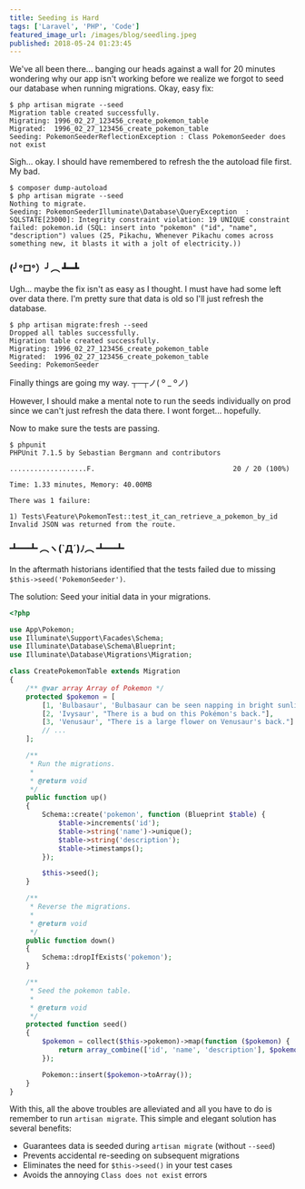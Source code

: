 ```yaml
---
title: Seeding is Hard
tags: ['Laravel', 'PHP', 'Code']
featured_image_url: /images/blog/seedling.jpeg
published: 2018-05-24 01:23:45
---
```


<excerpt>
We've all been there... banging our heads against a wall for 20 minutes
wondering why our app isn't working before we realize we forgot to seed our
database when running migrations. Okay, easy fix:
</excerpt>

```shell
$ php artisan migrate --seed
Migration table created successfully.
Migrating: 1996_02_27_123456_create_pokemon_table
Migrated:  1996_02_27_123456_create_pokemon_table
Seeding: PokemonSeederReflectionException : Class PokemonSeeder does not exist
```

Sigh... okay. I should have remembered to refresh the the autoload file first.
My bad.

```shell
$ composer dump-autoload
$ php artisan migrate --seed
Nothing to migrate.
Seeding: PokemonSeederIlluminate\Database\QueryException  : SQLSTATE[23000]: Integrity constraint violation: 19 UNIQUE constraint failed: pokemon.id (SQL: insert into "pokemon" ("id", "name", "description") values (25, Pikachu, Whenever Pikachu comes across something new, it blasts it with a jolt of electricity.))
```

### (╯°□°）╯︵ ┻━┻

Ugh... maybe the fix isn't as easy as I thought. I must have had some left over data there. I'm pretty sure that data is old so I'll just refresh the database.

```shell
$ php artisan migrate:fresh --seed
Dropped all tables successfully.
Migration table created successfully.
Migrating: 1996_02_27_123456_create_pokemon_table
Migrated:  1996_02_27_123456_create_pokemon_table
Seeding: PokemonSeeder
```

Finally things are going my way. ┬─┬ノ( º _ ºノ)

However, I should make a mental note to run the seeds individually on prod since
we can't just refresh the data there. I wont forget... hopefully.

Now to make sure the tests are passing.

```shell
$ phpunit 
PHPUnit 7.1.5 by Sebastian Bergmann and contributors

...................F.                                  20 / 20 (100%)

Time: 1.33 minutes, Memory: 40.00MB

There was 1 failure:

1) Tests\Feature\PokemonTest::test_it_can_retrieve_a_pokemon_by_id
Invalid JSON was returned from the route.
```

### ┻━┻ ︵ヽ(`Д´)ﾉ︵ ┻━┻

In the aftermath historians identified that the tests failed due to missing 
`$this->seed('PokemonSeeder')`.

The solution: Seed your initial data in your migrations.

```php
<?php

use App\Pokemon;
use Illuminate\Support\Facades\Schema;
use Illuminate\Database\Schema\Blueprint;
use Illuminate\Database\Migrations\Migration;

class CreatePokemonTable extends Migration
{
    /** @var array Array of Pokemon */
    protected $pokemon = [
        [1, 'Bulbasaur', 'Bulbasaur can be seen napping in bright sunlight.'],
        [2, 'Ivysaur', "There is a bud on this Pokémon's back."],
        [3, 'Venusaur', "There is a large flower on Venusaur's back."]
        // ...
    ];

    /**
     * Run the migrations.
     *
     * @return void
     */
    public function up()
    {
        Schema::create('pokemon', function (Blueprint $table) {
            $table->increments('id');
            $table->string('name')->unique();
            $table->string('description');
            $table->timestamps();
        });

        $this->seed();
    }

    /**
     * Reverse the migrations.
     *
     * @return void
     */
    public function down()
    {
        Schema::dropIfExists('pokemon');
    }

    /**
     * Seed the pokemon table.
     *
     * @return void
     */
    protected function seed()
    {
        $pokemon = collect($this->pokemon)->map(function ($pokemon) {
            return array_combine(['id', 'name', 'description'], $pokemon);
        });

        Pokemon::insert($pokemon->toArray());
    }
}
```

With this, all the above troubles are alleviated and all you have to do is 
remember to run `artisan migrate`. This simple and elegant solution has several
benefits:

  - Guarantees data is seeded during `artisan migrate` (without `--seed`)
  - Prevents accidental re-seeding on subsequent migrations
  - Eliminates the need for `$this->seed()` in your test cases
  - Avoids the annoying `Class does not exist` errors
